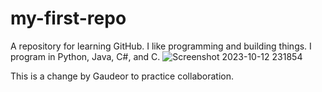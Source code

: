 # my-first-repo
A repository for learning GitHub.
I like programming and building things.
I program in Python, Java, C#, and C.
![Screenshot 2023-10-12 231854](https://github.com/RetroWes/my-first-repo/assets/101622403/c6771fac-0d4d-435b-8589-d87c91e49810)

This is a change by Gaudeor to practice collaboration.
